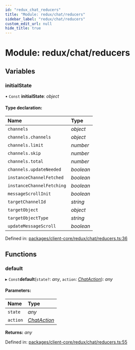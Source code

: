 ```yaml
---
id: "redux_chat_reducers"
title: "Module: redux/chat/reducers"
sidebar_label: "redux/chat/reducers"
custom_edit_url: null
hide_title: true
---
```


# Module: redux/chat/reducers

## Variables

### initialState

• `Const` **initialState**: *object*

#### Type declaration:

Name | Type |
:------ | :------ |
`channels` | *object* |
`channels.channels` | *object* |
`channels.limit` | *number* |
`channels.skip` | *number* |
`channels.total` | *number* |
`channels.updateNeeded` | *boolean* |
`instanceChannelFetched` | *boolean* |
`instanceChannelFetching` | *boolean* |
`messageScrollInit` | *boolean* |
`targetChannelId` | *string* |
`targetObject` | *object* |
`targetObjectType` | *string* |
`updateMessageScroll` | *boolean* |

Defined in: [packages/client-core/redux/chat/reducers.ts:36](https://github.com/xr3ngine/xr3ngine/blob/56376a778/packages/client-core/redux/chat/reducers.ts#L36)

## Functions

### default

▸ `Const`**default**(`state?`: *any*, `action`: [*ChatAction*](redux_chat_actions.md#chataction)): *any*

#### Parameters:

Name | Type |
:------ | :------ |
`state` | *any* |
`action` | [*ChatAction*](redux_chat_actions.md#chataction) |

**Returns:** *any*

Defined in: [packages/client-core/redux/chat/reducers.ts:55](https://github.com/xr3ngine/xr3ngine/blob/56376a778/packages/client-core/redux/chat/reducers.ts#L55)
